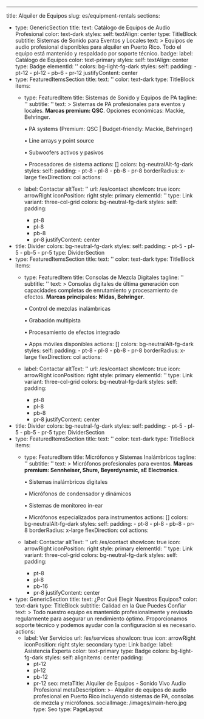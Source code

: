 ---
title: Alquiler de Equipos
slug: es/equipment-rentals
sections:
  - type: GenericSection
    title:
      text: Catálogo de Equipos de Audio Profesional
      color: text-dark
      styles:
        self:
          textAlign: center
      type: TitleBlock
    subtitle: Sistemas de Sonido para Eventos y Locales
    text: >
      Equipos de audio profesional disponibles para alquiler en Puerto Rico. 
      Todo el equipo está mantenido y respaldado por soporte técnico.
    badge:
      label: Catálogo de Equipos
      color: text-primary
      styles:
        self:
          textAlign: center
      type: Badge
    elementId: ''
    colors: bg-light-fg-dark
    styles:
      self:
        padding:
          - pt-12
          - pl-12
          - pb-6
          - pr-12
        justifyContent: center
  - type: FeaturedItemsSection
    title:
      text: ''
      color: text-dark
      type: TitleBlock
    items:
      - type: FeaturedItem
        title: Sistemas de Sonido y Equipos de PA
        tagline: ''
        subtitle: ''
        text: >
          Sistemas de PA profesionales para eventos y locales. **Marcas premium:
          QSC**. Opciones económicas: Mackie, Behringer.


          • PA systems (Premium: QSC | Budget-friendly: Mackie, Behringer)

          • Line arrays y point source

          • Subwoofers activos y pasivos

          • Procesadores de sistema
        actions: []
        colors: bg-neutralAlt-fg-dark
        styles:
          self:
            padding:
              - pt-8
              - pl-8
              - pb-8
              - pr-8
            borderRadius: x-large
            flexDirection: col
    actions:
      - label: Contactar
        altText: ''
        url: /es/contact
        showIcon: true
        icon: arrowRight
        iconPosition: right
        style: primary
        elementId: ''
        type: Link
    variant: three-col-grid
    colors: bg-neutral-fg-dark
    styles:
      self:
        padding:
          - pt-8
          - pl-8
          - pb-8
          - pr-8
        justifyContent: center
  - title: Divider
    colors: bg-neutral-fg-dark
    styles:
      self:
        padding:
          - pt-5
          - pl-5
          - pb-5
          - pr-5
    type: DividerSection
  - type: FeaturedItemsSection
    title:
      text: ''
      color: text-dark
      type: TitleBlock
    items:
      - type: FeaturedItem
        title: Consolas de Mezcla Digitales
        tagline: ''
        subtitle: ''
        text: >
          Consolas digitales de última generación con capacidades completas de
          enrutamiento y procesamiento de efectos. **Marcas principales: Midas,
          Behringer**.


          • Control de mezclas inalámbricas

          • Grabación multipista

          • Procesamiento de efectos integrado

          • Apps móviles disponibles
        actions: []
        colors: bg-neutralAlt-fg-dark
        styles:
          self:
            padding:
              - pt-8
              - pl-8
              - pb-8
              - pr-8
            borderRadius: x-large
            flexDirection: col
    actions:
      - label: Contactar
        altText: ''
        url: /es/contact
        showIcon: true
        icon: arrowRight
        iconPosition: right
        style: primary
        elementId: ''
        type: Link
    variant: three-col-grid
    colors: bg-neutral-fg-dark
    styles:
      self:
        padding:
          - pt-8
          - pl-8
          - pb-8
          - pr-8
        justifyContent: center
  - title: Divider
    colors: bg-neutral-fg-dark
    styles:
      self:
        padding:
          - pt-5
          - pl-5
          - pb-5
          - pr-5
    type: DividerSection
  - type: FeaturedItemsSection
    title:
      text: ''
      color: text-dark
      type: TitleBlock
    items:
      - type: FeaturedItem
        title: Micrófonos y Sistemas Inalámbricos
        tagline: ''
        subtitle: ''
        text: >
          Micrófonos profesionales para eventos. **Marcas premium: Sennheiser,
          Shure, Beyerdynamic, sE Electronics**.


          • Sistemas inalámbricos digitales

          • Micrófonos de condensador y dinámicos

          • Sistemas de monitoreo in-ear

          • Micrófonos especializados para instrumentos
        actions: []
        colors: bg-neutralAlt-fg-dark
        styles:
          self:
            padding:
              - pt-8
              - pl-8
              - pb-8
              - pr-8
            borderRadius: x-large
            flexDirection: col
    actions:
      - label: Contactar
        altText: ''
        url: /es/contact
        showIcon: true
        icon: arrowRight
        iconPosition: right
        style: primary
        elementId: ''
        type: Link
    variant: three-col-grid
    colors: bg-neutral-fg-dark
    styles:
      self:
        padding:
          - pt-8
          - pl-8
          - pb-16
          - pr-8
        justifyContent: center
  - type: GenericSection
    title:
      text: ¿Por Qué Elegir Nuestros Equipos?
      color: text-dark
      type: TitleBlock
    subtitle: Calidad en la Que Puedes Confiar
    text: >
      Todo nuestro equipo es mantenido profesionalmente y revisado regularmente
      para asegurar un rendimiento óptimo. Proporcionamos soporte técnico y
      podemos ayudar con la configuración si es necesario.
    actions:
      - label: Ver Servicios
        url: /es/services
        showIcon: true
        icon: arrowRight
        iconPosition: right
        style: secondary
        type: Link
    badge:
      label: Asistencia Experta
      color: text-primary
      type: Badge
    colors: bg-light-fg-dark
    styles:
      self:
        alignItems: center
        padding:
          - pt-12
          - pl-12
          - pb-12
          - pr-12
seo:
  metaTitle: Alquiler de Equipos - Sonido Vivo Audio Profesional
  metaDescription: >-
    Alquiler de equipos de audio profesional en Puerto Rico incluyendo sistemas
    de PA, consolas de mezcla y micrófonos.
  socialImage: /images/main-hero.jpg
  type: Seo
type: PageLayout
